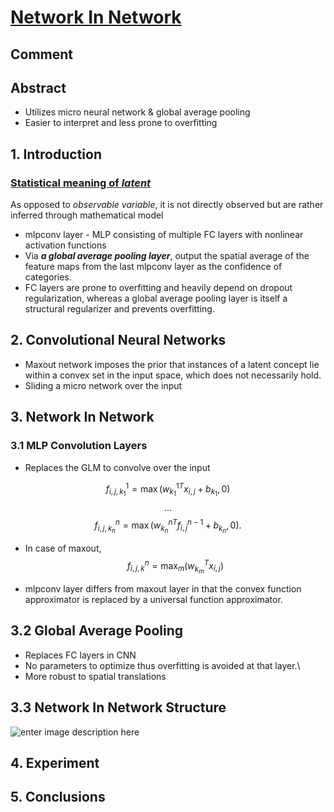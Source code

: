 # [Network In Network](https://arxiv.org/abs/1312.4400)

## Comment

## Abstract
* Utilizes micro neural network & global average pooling
* Easier to interpret and less prone to overfitting

## 1. Introduction
### [Statistical meaning of *latent*](https://en.wikipedia.org/wiki/Latent_variable)
As opposed to *observable variable*, it is not directly observed but are rather inferred through mathematical model

* mlpconv layer - MLP consisting of multiple FC layers with nonlinear activation functions
* Via ***a global average pooling layer***, output the spatial average of the feature maps from the last mlpconv layer  as the confidence of categories.
* FC layers are prone to overfitting and heavily depend on dropout regularization, whereas a global average pooling layer is itself a structural regularizer and prevents overfitting.

## 2. Convolutional Neural Networks
* Maxout network imposes the prior that instances of a latent concept lie within a convex set in the input space, which does not necessarily hold.
* Sliding a micro network over the input

## 3. Network In Network
### 3.1 MLP Convolution Layers
* Replaces the GLM to convolve over the input

$$
f_{i,j,k_1}^1 = \max({w_{k_1}^1}^Tx_{i,j} + b_{k_1}, 0)
$$
$$
...
$$
$$
f_{i,j,k_n}^n = \max({w_{k_n}^n}^Tf_{i,j}^{n-1} + b_{k_n}, 0).
$$

* In case of maxout,
$$
f_{i,j,k}^n = \max_m({w_{k_m}}^Tx_{i,j})
$$

* mlpconv layer differs from maxout layer in that the convex function approximator is replaced by a universal function approximator.

## 3.2 Global Average Pooling
* Replaces FC layers in CNN
* No parameters to optimize thus overfitting is avoided at that layer.\
* More robust to spatial translations

## 3.3 Network In Network Structure

![enter image description here](https://adriancolyer.files.wordpress.com/2017/03/network-in-network-fig-2.jpeg?w=640)

## 4. Experiment
## 5. Conclusions
